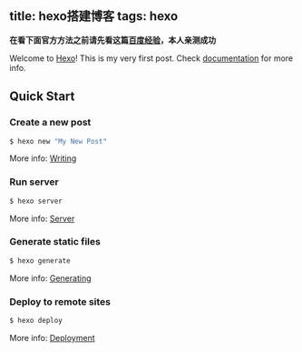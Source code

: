 title: hexo搭建博客
tags: hexo
---

**在看下面官方方法之前请先看这篇[百度经验](http://jingyan.baidu.com/article/d8072ac47aca0fec95cefd2d.html)，本人亲测成功**

Welcome to [Hexo](http://hexo.io/)! This is my very first post. Check [documentation](http://hexo.io/docs/) for more info.

## Quick Start

### Create a new post

``` bash
$ hexo new "My New Post"
```

More info: [Writing](http://hexo.io/docs/writing.html)

### Run server

``` bash
$ hexo server
```

More info: [Server](http://hexo.io/docs/server.html)

### Generate static files

``` bash
$ hexo generate
```

More info: [Generating](http://hexo.io/docs/generating.html)

### Deploy to remote sites

``` bash
$ hexo deploy
```

More info: [Deployment](http://hexo.io/docs/deployment.html)
